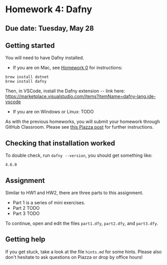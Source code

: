 # Homework 4: Dafny

## Due date: Tuesday, May 28

## Getting started

You will need to have Dafny installed.

- If you are on Mac, see [Homework 0](https://github.com/DavisPL-Teaching/189c-hw0) for instructions:
```
brew install dotnet
brew install dafny
```
Then, in VSCode, install the Dafny extension -- link here:
https://marketplace.visualstudio.com/items?itemName=dafny-lang.ide-vscode

- If you are on Windows or Linux: TODO

As with the previous homeworks, you will submit your homework through GitHub Classroom. Please see [this Piazza post](https://piazza.com/class/lt90i40zrot3ue/post/48) for further instructions.

## Checking that installation worked

To double check, run `dafny --version`, you should get something like:
```
4.6.0
```

## Assignment

Similar to HW1 and HW2, there are three parts to this assignment.
- Part 1 is a series of mini exercises.
- Part 2 TODO
- Part 3 TODO

To continue, open and edit the files `part1.dfy`, `part2.dfy`, and `part3.dfy`.

## Getting help

If you get stuck, take a look at the file `hints.md` for some hints.
Please also don't hesitate to ask questions on Piazza or drop by
office hours!
